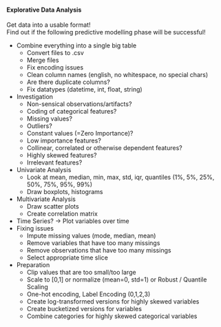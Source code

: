 #### Explorative Data Analysis 

Get data into a usable format!  
Find out if the following predictive modelling phase will be successful!  

+ Combine everything into a single big table
  + Convert files to .csv
  + Merge files
  + Fix encoding issues
  + Clean column names (english, no whitespace, no special chars)
  + Are there duplicate columns?
  + Fix datatypes (datetime, int, float, string)
+ Investigation
  + Non-sensical observations/artifacts?
  + Coding of categorical features?
  + Missing values?
  + Outliers?
  + Constant values (=Zero Importance)?
  + Low importance features?
  + Collinear, correlated or otherwise dependent features?
  + Highly skewed features?
  + Irrelevant features?
+ Univariate Analysis
  + Look at mean, median, min, max, std, iqr, quantiles (1%, 5%, 25%, 50%, 75%, 95%, 99%)
  + Draw boxplots, histograms
+ Multivariate Analysis
  + Draw scatter plots 
  + Create correlation matrix
+ Time Series? -> Plot variables over time
+ Fixing issues
  + Impute missing values (mode, median, mean)
  + Remove variables that have too many missings
  + Remove observations that have too many missings
  + Select appropriate time slice
+ Preparation
  + Clip values that are too small/too large
  + Scale to [0,1] or normalize (mean=0, std=1) or Robust / Quantile Scaling
  + One-hot encoding, Label Encoding (0,1,2,3)
  + Create log-transformed versions for highly skewed variables
  + Create bucketized versions for variables
  + Combine categories for highly skewed categorical variables

